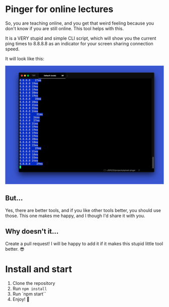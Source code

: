 # Pinger for online lectures

So, you are teaching online, and you get that weird feeling because you don't know if you are still online. This tool helps with this.

It is a VERY stupid and simple CLI script, which will show you the current ping times to 8.8.8.8 as an indicator for your screen sharing connection speed.

It will look like this:

![](screenshot.png)


## But…

Yes, there are better tools, and if you like other tools better, you should use those. This one makes me happy, and I though I'd share it with you.


## Why doesn't it…

Create a pull request! I will be happy to add it if it makes this stupid little tool better. 😎


# Install and start

1. Clone the repository
2. Run `npm install`
3. Run `npm start``
4. Enjoy! 🙂




